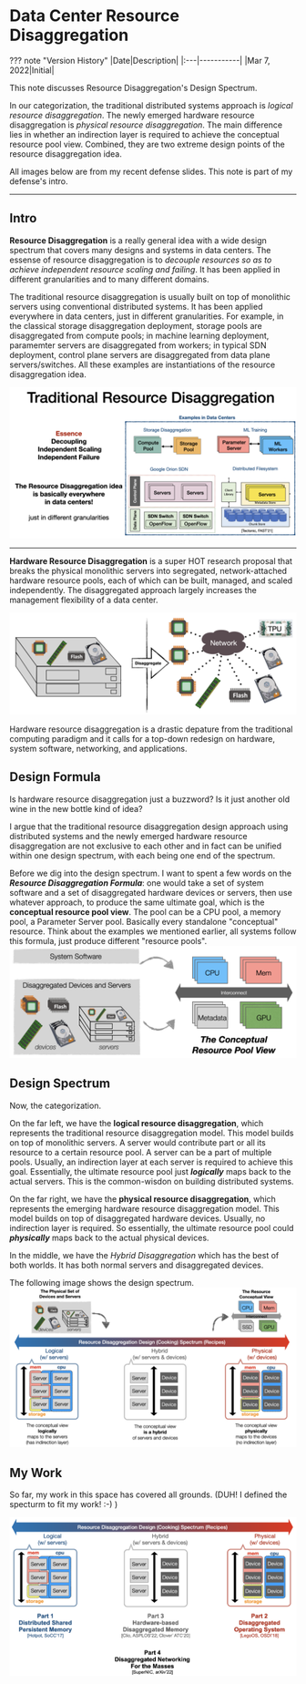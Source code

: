 # Data Center Resource Disaggregation

??? note "Version History"
	|Date|Description|
	|:---|-----------|
	|Mar 7, 2022|Initial|

This note discusses Resource Disaggregation's Design Spectrum.

In our categorization, the traditional distributed systems approach is *logical resource disaggregation*.
The newly emerged hardware resource disaggregation is *physical resource disaggregation*.
The main difference lies in whether an indirection layer is required to achieve the conceptual resource pool view.
Combined, they are two extreme design points of the resource disaggregation idea.

All images below are from my recent defense slides.
This note is part of my defense's intro.

---

## Intro

**Resource Disaggregation** is a really general idea
with a wide design spectrum that covers many
designs and systems in data centers.
The essense of resource disaggregation
is to *decouple resources so as to achieve independent resource scaling and failing*.
It has been applied in different granularities and to many different domains.

The traditional resource disaggregation is usually
built on top of monolithic servers using conventional distributed systems.
It has been applied everywhere in data centers,
just in different granularities.
For example, in the classical storage disaggregation
deployment, storage pools are disaggregated from compute pools;
in machine learning deployment, paramemter servers are disaggregated
from workers; in typical SDN deployment, control plane servers
are disaggregated from data plane servers/switches.
All these examples are instantiations of the resource disaggregation idea.

![3](./resource-disaggregation-spectrum/3.png)

---

**Hardware Resource Disaggregation** is a super HOT research proposal
that breaks the physical monolithic
servers into segregated, network-attached hardware resource pools,
each of which can be built, managed, and scaled independently.
The disaggregated approach largely increases the management
flexibility of a data center.

![4](./resource-disaggregation-spectrum/4.png)

Hardware resource disaggregation is a drastic depature
from the traditional computing paradigm and it calls
for a top-down redesign on hardware, system software, networking, and applications.

## Design Formula

Is hardware resource disaggregation just a buzzword?
Is it just another old wine in the new bottle kind of idea?

I argue that the traditional resource disaggregation design approach
using distributed systems and the newly emerged hardware resource
disaggregation are not exclusive to each other
and in fact can be unified within one design spectrum,
with each being one end of the spectrum.

Before we dig into the design spectrum.
I want to spent a few words on the _**Resource Disaggregation Formula**_:
one would take a set of system software and a set of disaggregated
hardware devices or servers, then use whatever approach, to produce
the same ultimate goal, which is the **conceptual resource pool view**.
The pool can be a CPU pool, a memory pool, a Parameter Server pool.
Basically every standalone "conceptual" resource.
Think about the examples we mentioned earlier,
all systems follow this formula, just produce different "resource pools".
![1](./resource-disaggregation-spectrum/1.png)

## Design Spectrum

Now, the categorization.

On the far left, we have the **logical resource disaggregation**,
which represents the traditional resource disaggregation model.
This model builds on top of monolithic servers.
A server would contribute part or all its resource
to a certain resource pool. A server can be a part of multiple pools.
Usually, an indirection layer at each server
is required to achieve this goal.
Essentially, the ultimate resource pool just _**logically**_ maps
back to the actual servers.
This is the common-wisdon on building distributed systems.

On the far right, we have the **physical resource disaggregation**,
which represents the emerging hardware resource disaggregation model.
This model builds on top of disaggregated hardware devices.
Usually, no indirection layer is required.
So essentially, the ultimate resource pool could _**physically**_ maps
back to the actual physical devices.

In the middle, we have the *Hybrid Disaggregation* which
has the best of both worlds. It has both normal servers
and disaggregated devices.

The following image shows the design spectrum.
![2](./resource-disaggregation-spectrum/2.png)

## My Work

So far, my work in this space has covered all grounds.
(DUH! I defined the specturm to fit my work! :-) )

![myWork](./resource-disaggregation-spectrum/myWork.png)
